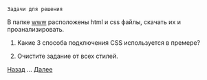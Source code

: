     Задачи для решения
    
В папке [www](https://github.com/KinShish/learning_task_1/tree/master/4/www) расположены html и css файлы, скачать их и проанализировать.

1. Какие 3 способа подключения CSS используется в премере?

2. Очистите задание от всех стилей.
   
[Назад](https://github.com/KinShish/learning_task_1/tree/master/3) ... [Далее](https://github.com/KinShish/learning_task_1/tree/master/5)    